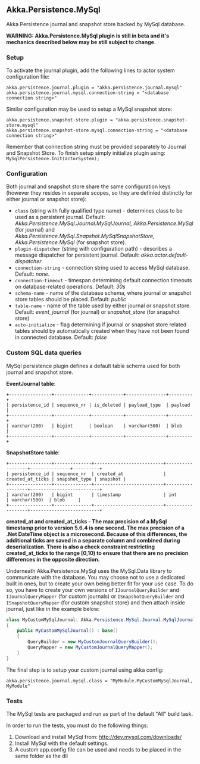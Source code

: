 ## Akka.Persistence.MySql

Akka Persistence journal and snapshot store backed by MySql database.

**WARNING: Akka.Persistence.MySql plugin is still in beta and it's mechanics described below may be still subject to change**.

### Setup

To activate the journal plugin, add the following lines to actor system configuration file:

```
akka.persistence.journal.plugin = "akka.persistence.journal.mysql"
akka.persistence.journal.mysql.connection-string = "<database connection string>"
```

Similar configuration may be used to setup a MySql snapshot store:

```
akka.persistence.snapshot-store.plugin = "akka.persistence.snapshot-store.mysql"
akka.persistence.snapshot-store.mysql.connection-string = "<database connection string>"
```

Remember that connection string must be provided separately to Journal and Snapshot Store. To finish setup simply initialize plugin using: `MySqlPersistence.Init(actorSystem);`

### Configuration

Both journal and snapshot store share the same configuration keys (however they resides in separate scopes, so they are definied distinctly for either journal or snapshot store):

- `class` (string with fully qualified type name) - determines class to be used as a persistent journal. Default: *Akka.Persistence.MySql.Journal.MySqlJournal, Akka.Persistence.MySql* (for journal) and *Akka.Persistence.MySql.Snapshot.MySqlSnapshotStore, Akka.Persistence.MySql* (for snapshot store).
- `plugin-dispatcher` (string with configuration path) - describes a message dispatcher for persistent journal. Default: *akka.actor.default-dispatcher*
- `connection-string` - connection string used to access MySql database. Default: *none*.
- `connection-timeout` - timespan determining default connection timeouts on database-related operations. Default: *30s*
- `schema-name` - name of the database schema, where journal or snapshot store tables should be placed. Default: *public*
- `table-name` - name of the table used by either journal or snapshot store. Default: *event_journal* (for journal) or *snapshot_store* (for snapshot store)
- `auto-initialize` - flag determining if journal or snapshot store related tables should by automatically created when they have not been found in connected database. Default: *false*

### Custom SQL data queries

MySql persistence plugin defines a default table schema used for both journal and snapshot store.

**EventJournal table**:

    +----------------+-------------+------------+---------------+---------+
    | persistence_id | sequence_nr | is_deleted | payload_type  | payload |
    +----------------+-------------+------------+---------------+---------+
    | varchar(200)   | bigint      | boolean    | varchar(500)  | blob    |
    +----------------+-------------+------------+---------------+---------+
 
**SnapshotStore table**:
 
    +----------------+--------------+--------------------------+------------------+---------------+----------+
    | persistence_id | sequence_nr  | created_at               | created_at_ticks | snapshot_type | snapshot |
    +----------------+--------------+--------------------------+------------------+--------------------------+
    | varchar(200)   | bigint       | timestamp                | int              | varchar(500)  | blob     |
    +----------------+--------------+--------------------------+------------------+--------------------------+

**created_at and created_at_ticks - The max precision of a MySql timestamp prior to version 5.6.4 is one second. The max precision of a .Net DateTime object is a microsecond. Because of this differences, the additional ticks are saved in a separate column and combined during deserialization. There is also a check constraint restricting created_at_ticks to the range [0,10) to ensure that there are no precision differences in the opposite direction.**

Underneath Akka.Persistence.MySql uses the MySql.Data library to communicate with the database. You may choose not to use a dedicated built in ones, but to create your own being better fit for your use case. To do so, you have to create your own versions of `IJournalQueryBuilder` and `IJournalQueryMapper` (for custom journals) or `ISnapshotQueryBuilder` and `ISnapshotQueryMapper` (for custom snapshot store) and then attach inside journal, just like in the example below:

```csharp
class MyCustomMySqlJournal: Akka.Persistence.MySql.Journal.MySqlJournal 
{
    public MyCustomMySqlJournal() : base() 
    {
        QueryBuilder = new MyCustomJournalQueryBuilder();
        QueryMapper = new MyCustomJournalQueryMapper();
    }
}
```

The final step is to setup your custom journal using akka config:

```
akka.persistence.journal.mysql.class = "MyModule.MyCustomMySqlJournal, MyModule"
```

### Tests

The MySql tests are packaged and run as part of the default "All" build task.

In order to run the tests, you must do the following things:

1. Download and install MySql from: http://dev.mysql.com/downloads/
2. Install MySql with the default settings.
3. A custom app.config file can be used and needs to be placed in the same folder as the dll
